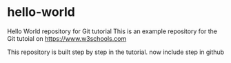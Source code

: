 # hello-world
Hello World repository for Git tutorial
This is an example repository for the Git tutoial on https://www.w3schools.com

This repository is built step by step in the tutorial.
now include step in github
